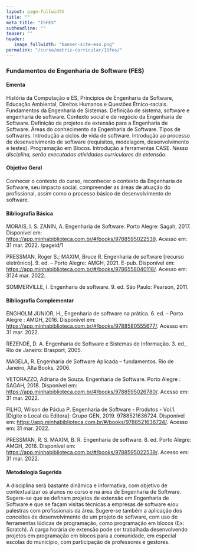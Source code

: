 ```yaml
---
layout: page-fullwidth
title: ""
meta_title: "I5FES"
subheadline: ""
teaser: ""
header:
   image_fullwidth: "banner-site-eso.png"
permalink: "/curso/matriz-curricular/15fes/"
---
```


### Fundamentos de Engenharia de Software (FES)

#### **Ementa**

História da Computação e ES, Princípios de Engenharia de Software, Educação Ambiental, Direitos Humanos e Questões Étnico-raciais. Fundamentos da Engenharia de Sistemas. Definição de sistema, software e engenharia de software. Contexto social e de negócio da Engenharia de Software. Definição de projetos de extensão para a Engenharia de Software. Áreas do conhecimento da Engenharia de Software. Tipos de softwares. Introdução a ciclos de vida de software. Introdução ao processo de desenvolvimento de software (requisitos, modelagem, desenvolvimento e testes). Programação em Blocos. Introdução a ferramentas CASE. *Nessa disciplina, serão executadas atividades curriculares de extensão.*

#### **Objetivo Geral**

Conhecer o contexto do curso, reconhecer o contexto da Engenharia de Software, seu impacto social, compreender as áreas de atuação do profissional, assim como o processo básico de desenvolvimento de software. 

#### **Bibliografia Básica** 

MORAIS, I. S. ZANIN, A. Engenharia de Software. Porto Alegre: Sagah, 2017. Disponível em: https://app.minhabiblioteca.com.br/#/books/9788595022539. Acesso em: 31 mar. 2022. /pageid/1 

PRESSMAN, Roger S.; MAXIM, Bruce R. Engenharia de software [recurso eletrônico]. 9. ed. – Porto Alegre: AMGH, 2021. E-pub. Disponível em: https://app.minhabiblioteca.com.br/#/books/9786558040118/. Acesso em: 3124 mar. 2022. 

SOMMERVILLE, I. Engenharia de software. 9. ed. São Paulo: Pearson, 2011.  

#### **Bibliografia Complementar** 

ENGHOLM JUNIOR, H., Engenharia de software na prática. 6. ed. – Porto Alegre : AMGH, 2016. Disponível em: https://app.minhabiblioteca.com.br/#/books/9788580555677/. Acesso em: 31 mar. 2022. 

REZENDE, D. A. Engenharia de Software e Sistemas de Informação. 3. ed., Rio de Janeiro: Brasport, 2005. 

MAGELA, R. Engenharia de Software Aplicada – fundamentos. Rio de Janeiro, Alta Books, 2006. 

VETORAZZO, Adriana de Souza. Engenharia de Software. Porto Alegre : SAGAH, 2018. Disponível em: https://app.minhabiblioteca.com.br/#/books/9788595026780/. Acesso em: 31 mar. 2022.  

FILHO, Wilson de Pádua P. Engenharia de Software - Produtos - Vol.1. [Digite o Local da Editora]: Grupo GEN, 2019. 9788521636724. Disponível em: https://app.minhabiblioteca.com.br/#/books/9788521636724/. Acesso em: 31 mar. 2022. 

PRESSMAN, R. S. MAXIM, B. R. Engenharia de software. 8. ed. Porto Alegre: AMGH, 2016. Disponível em: https://app.minhabiblioteca.com.br/#/books/9788595022539/. Acesso em: 31 mar. 2022. 

#### **Metodologia Sugerida**

A disciplina será bastante dinâmica e informativa, com objetivo de contextualizar os alunos no curso e na área de Engenharia de Software. Sugere-se que se definam projetos de extensão em Engenharia de Software e que se façam visitas técnicas a empresas de software e/ou palestras com profissionais da área. Sugere-se também a aplicação dos conceitos de desenvolvimento de um projeto de software, com uso de ferramentas lúdicas de programação, como programação em blocos (Ex: Scratch). A carga horária de extensão pode ser trabalhada desenvolvendo projetos em programação em blocos para a comunidade, em especial escolas do município, com participação de professores e gestores. 